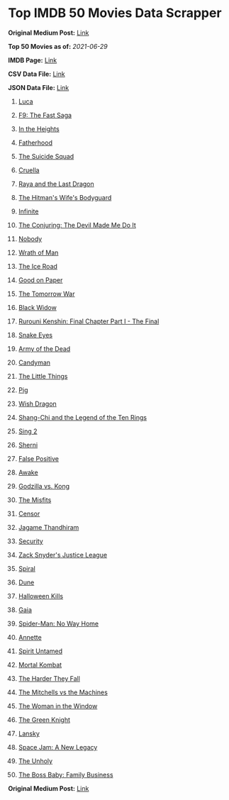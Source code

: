 # Top IMDB 50 Movies Data Scrapper

**Original Medium Post:** [Link](https://medium.com/@nishantsahoo/which-movie-should-i-watch-5c83a3c0f5b1) 

**Top 50 Movies as of:** _2021-06-29_

**IMDB Page:** [Link](http://www.imdb.com/search/title?release_date=2021,2021&title_type=feature)

**CSV Data File:** [Link](/Data/data.csv)

**JSON Data File:** [Link](/Data/data.json)

1. [Luca](https://www.imdb.com/title/tt12801262/?ref_=adv_li_tt)

2. [F9: The Fast Saga](https://www.imdb.com/title/tt5433138/?ref_=adv_li_tt)

3. [In the Heights](https://www.imdb.com/title/tt1321510/?ref_=adv_li_tt)

4. [Fatherhood](https://www.imdb.com/title/tt4733624/?ref_=adv_li_tt)

5. [The Suicide Squad](https://www.imdb.com/title/tt6334354/?ref_=adv_li_tt)

6. [Cruella](https://www.imdb.com/title/tt3228774/?ref_=adv_li_tt)

7. [Raya and the Last Dragon](https://www.imdb.com/title/tt5109280/?ref_=adv_li_tt)

8. [The Hitman's Wife's Bodyguard](https://www.imdb.com/title/tt8385148/?ref_=adv_li_tt)

9. [Infinite](https://www.imdb.com/title/tt6654210/?ref_=adv_li_tt)

10. [The Conjuring: The Devil Made Me Do It](https://www.imdb.com/title/tt7069210/?ref_=adv_li_tt)

11. [Nobody](https://www.imdb.com/title/tt7888964/?ref_=adv_li_tt)

12. [Wrath of Man](https://www.imdb.com/title/tt11083552/?ref_=adv_li_tt)

13. [The Ice Road](https://www.imdb.com/title/tt3758814/?ref_=adv_li_tt)

14. [Good on Paper](https://www.imdb.com/title/tt8231668/?ref_=adv_li_tt)

15. [The Tomorrow War](https://www.imdb.com/title/tt9777666/?ref_=adv_li_tt)

16. [Black Widow](https://www.imdb.com/title/tt3480822/?ref_=adv_li_tt)

17. [Rurouni Kenshin: Final Chapter Part I - The Final](https://www.imdb.com/title/tt11809034/?ref_=adv_li_tt)

18. [Snake Eyes](https://www.imdb.com/title/tt8404256/?ref_=adv_li_tt)

19. [Army of the Dead](https://www.imdb.com/title/tt0993840/?ref_=adv_li_tt)

20. [Candyman](https://www.imdb.com/title/tt9347730/?ref_=adv_li_tt)

21. [The Little Things](https://www.imdb.com/title/tt10016180/?ref_=adv_li_tt)

22. [Pig](https://www.imdb.com/title/tt11003218/?ref_=adv_li_tt)

23. [Wish Dragon](https://www.imdb.com/title/tt5562070/?ref_=adv_li_tt)

24. [Shang-Chi and the Legend of the Ten Rings](https://www.imdb.com/title/tt9376612/?ref_=adv_li_tt)

25. [Sing 2](https://www.imdb.com/title/tt6467266/?ref_=adv_li_tt)

26. [Sherni](https://www.imdb.com/title/tt10741542/?ref_=adv_li_tt)

27. [False Positive](https://www.imdb.com/title/tt10096842/?ref_=adv_li_tt)

28. [Awake](https://www.imdb.com/title/tt10418662/?ref_=adv_li_tt)

29. [Godzilla vs. Kong](https://www.imdb.com/title/tt5034838/?ref_=adv_li_tt)

30. [The Misfits](https://www.imdb.com/title/tt4876134/?ref_=adv_li_tt)

31. [Censor](https://www.imdb.com/title/tt10329614/?ref_=adv_li_tt)

32. [Jagame Thandhiram](https://www.imdb.com/title/tt10661848/?ref_=adv_li_tt)

33. [Security](https://www.imdb.com/title/tt11892916/?ref_=adv_li_tt)

34. [Zack Snyder's Justice League](https://www.imdb.com/title/tt12361974/?ref_=adv_li_tt)

35. [Spiral](https://www.imdb.com/title/tt10342730/?ref_=adv_li_tt)

36. [Dune](https://www.imdb.com/title/tt1160419/?ref_=adv_li_tt)

37. [Halloween Kills](https://www.imdb.com/title/tt10665338/?ref_=adv_li_tt)

38. [Gaia](https://www.imdb.com/title/tt11881160/?ref_=adv_li_tt)

39. [Spider-Man: No Way Home](https://www.imdb.com/title/tt10872600/?ref_=adv_li_tt)

40. [Annette](https://www.imdb.com/title/tt6217926/?ref_=adv_li_tt)

41. [Spirit Untamed](https://www.imdb.com/title/tt11084896/?ref_=adv_li_tt)

42. [Mortal Kombat](https://www.imdb.com/title/tt0293429/?ref_=adv_li_tt)

43. [The Harder They Fall](https://www.imdb.com/title/tt10696784/?ref_=adv_li_tt)

44. [The Mitchells vs the Machines](https://www.imdb.com/title/tt7979580/?ref_=adv_li_tt)

45. [The Woman in the Window](https://www.imdb.com/title/tt6111574/?ref_=adv_li_tt)

46. [The Green Knight](https://www.imdb.com/title/tt9243804/?ref_=adv_li_tt)

47. [Lansky](https://www.imdb.com/title/tt5078852/?ref_=adv_li_tt)

48. [Space Jam: A New Legacy](https://www.imdb.com/title/tt3554046/?ref_=adv_li_tt)

49. [The Unholy](https://www.imdb.com/title/tt9419056/?ref_=adv_li_tt)

50. [The Boss Baby: Family Business](https://www.imdb.com/title/tt6932874/?ref_=adv_li_tt)

**Original Medium Post:** [Link](https://medium.com/@nishantsahoo/which-movie-should-i-watch-5c83a3c0f5b1) 
